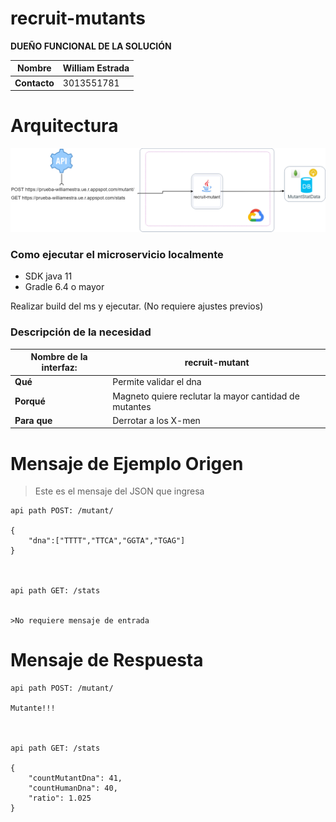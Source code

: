 # recruit-mutants

**DUEÑO FUNCIONAL DE LA SOLUCIÓN**

| **Nombre**     | William Estrada |
| ------------ | ----- |
| **Contacto** |   3013551781    |

# Arquitectura

![Diseño de Arquitectura](documentation/diagrama-arquitectura.drawio.png)

### **Como ejecutar el microservicio localmente**
* SDK java 11
* Gradle 6.4 o mayor

Realizar build del ms y ejecutar. (No requiere ajustes previos)


### **Descripción de la necesidad**

| **Nombre de la interfaz:** | **recruit-mutant**                                            |
| -------------------------- | ------------------------------------------------------------ |
| **Qué**                    | Permite validar el dna       |
| **Porqué**                 | Magneto quiere reclutar la mayor cantidad de mutantes |
| **Para que**               | Derrotar a los X-men |

Mensaje de Ejemplo Origen
==================

>   Este es el mensaje del JSON  que ingresa
 

```
api path POST: /mutant/

{
    "dna":["TTTT","TTCA","GGTA","TGAG"]
}



api path GET: /stats


>No requiere mensaje de entrada

```


Mensaje de Respuesta
==================

```
api path POST: /mutant/

Mutante!!!



api path GET: /stats

{
    "countMutantDna": 41,
    "countHumanDna": 40,
    "ratio": 1.025
}

```
